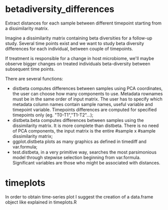 # betadiversity_differences
Extract distances for each sample between different timepoint starting from a dissimilarity matrix.

Imagine a dissimilarity matrix containing beta diversities for a follow-up study. Several time points exist and we want to study beta diversity differences for each individual, between couple of timepoints. 

If treatment is responsible for a change in host microbiome, we'll maybe observe bigger changes on treated individuals beta-diversity between subsequent time points. 

There are several functions:
- distbeta computes differences between samples using PCA coordinates, the user can choose how many components to use. Metadata rownames must be in the same order of input matrix. The user has to specify which metadata column names contain sample names, useful variable and timepoint variable. Timepoints differences are computed for specified timepoints only (eg. "T0-T1","T1-T2"...);
- distbeta.beta computes differences between samples using the dissimilarity matrix. It is more complete than distbeta. There is no need of PCA components, the input matrix is the entire #sample x #sample dissimilarity matrix;
- ggplot.distbeta plots as many graphics as defined in timediff and var.formula;
- test.distbeta, in a very primitive way, searches the most parsimonious model through stepwise selection beginning from var.formula. Significant variables are those who might be associated with distances.

# timeplots
In order to obtain time-series plot I suggest the creation of a data.frame object like explained in timeplots.R
